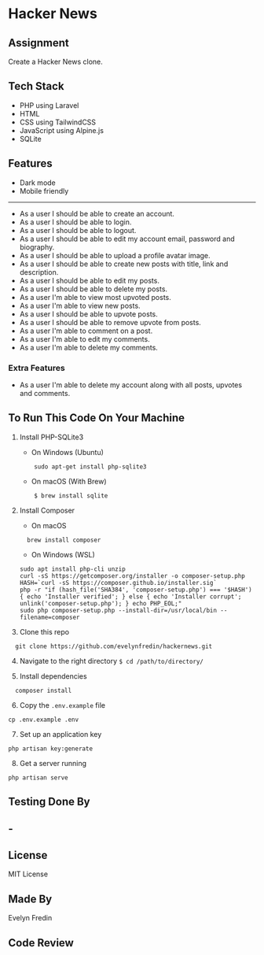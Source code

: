 # Hacker News

## Assignment

Create a Hacker News clone.

## Tech Stack

- PHP using Laravel
- HTML
- CSS using TailwindCSS
- JavaScript using Alpine.js
- SQLite

## Features

- Dark mode
- Mobile friendly

---

- As a user I should be able to create an account.
- As a user I should be able to login.
- As a user I should be able to logout.
- As a user I should be able to edit my account email, password and biography.
- As a user I should be able to upload a profile avatar image.
- As a user I should be able to create new posts with title, link and description.
- As a user I should be able to edit my posts.
- As a user I should be able to delete my posts.
- As a user I'm able to view most upvoted posts.
- As a user I'm able to view new posts.
- As a user I should be able to upvote posts.
- As a user I should be able to remove upvote from posts.
- As a user I'm able to comment on a post.
- As a user I'm able to edit my comments.
- As a user I'm able to delete my comments.

### Extra Features

- As a user I'm able to delete my account along with all posts, upvotes and comments.

## To Run This Code On Your Machine

1. Install PHP-SQLite3

   - On Windows (Ubuntu)

   ```
       sudo apt-get install php-sqlite3
   ```

   - On macOS (With Brew)

   ```
       $ brew install sqlite
   ```

2. Install Composer

   - On macOS

   ```
     brew install composer
   ```

   - On Windows (WSL)

   ```
   sudo apt install php-cli unzip
   curl -sS https://getcomposer.org/installer -o composer-setup.php
   HASH=`curl -sS https://composer.github.io/installer.sig`
   php -r "if (hash_file('SHA384', 'composer-setup.php') === '$HASH') { echo 'Installer verified'; } else { echo 'Installer corrupt'; unlink('composer-setup.php'); } echo PHP_EOL;"
   sudo php composer-setup.php --install-dir=/usr/local/bin --filename=composer
   ```

3. Clone this repo

```
  git clone https://github.com/evelynfredin/hackernews.git
```

4. Navigate to the right directory `$ cd /path/to/directory/`

5. Install dependencies

```
  composer install
```

6. Copy the `.env.example` file

```
cp .env.example .env
```

7. Set up an application key

```
php artisan key:generate
```

8. Get a server running

```
php artisan serve
```

## Testing Done By

## -

## License

MIT License

## Made By

Evelyn Fredin

## Code Review

